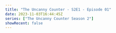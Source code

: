 ```yaml
---
title: "The Uncanny Counter - S2E1 - Episode 01"
date: 2023-11-03T16:44:45Z
series: ["The Uncanny Counter Season 2"]
showRecent: false
---
```



<mux-player stream-type="on-demand"
  src="https://kp3d-my.sharepoint.com/personal/ryoo_kp3d_onmicrosoft_com/_layouts/15/download.aspx?share=Edy6RMlvOsJGvyn0DTRxfDQB2seJ4ZVcrMKTfg9A73ZQRg" prefer-playback="mse" controls>
  </mux-player>
  
  
  <script src="https://cdn.jsdelivr.net/npm/@mux/mux-player"></script>
  
 <script type="application/ld+json">
 {
  "@context": "https://schema.org/",
  "@type": "VideoObject",
  "name": "The Uncanny Counter - S2E1 - Episode 01",
  "contentUrl": "https://stream.mux.com/N5ETtIKttvp78ImUqBN9mvTkqFB98WFQtfK8yckn003g.m3u8",
  "thumbnailUrl": "https://www.themoviedb.org/t/p/original/at4FfAlH8TvFbuvimRu9zcvHQCh.jpg?width=314&fit_mode=preserve&time=25",
  "uploadDate": "2023-11-03T16:44:45Z",
}

</script>